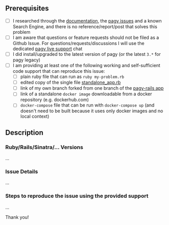 <!-- WARNING: ISSUES NOT FOLLOWING THIS TEMPLATE MAY GET CLOSED AND DELETED -->

<!-- Check what applies [x] -->

## Prerequisites

- [ ] I researched through the [documentation](https://ddnexus.github.io/pagy/), the [pagy issues](https://github.com/ddnexus/pagy/issues) and a known Search Engine, and there is no reference/report/post that solves this problem
- [ ] I am aware that questions or feature requests should not be filed as a Github Issue. For questions/requests/discussions I will use the dedicated [pagy live support](https://gitter.im/ruby-pagy/Lobby) chat
- [ ] I did install/upgraded to the latest version of pagy (or the latest `3.*` for pagy legacy)
- [ ] I am providing at least one of the following working and self-sufficient code support that can reproduce this issue:
   - [ ] plain ruby file that can run as `ruby my-problem.rb`
   - [ ] edited copy of the single file [standalone_app.rb](https://github.com/ddnexus/pagy/blob/master/apps/standalone_app.rb)
   - [ ] link of my own branch forked from one branch of the [pagy-rails app](https://github.com/benkoshy/pagy-rails)
   - [ ] link of a standalone `docker image` downloadable from a docker repository (e.g. dockerhub.com)
   - [ ] `docker-compose` file that can be run with `docker-compose up` (and doesn't need to be built because it uses only docker images and no local context)

<!-- IMPORTANT: repositories of your own apps are not an acceptable support unless satisfy one of the points above. -->

## Description

### Ruby/Rails/Sinatra/... Versions

...

### Issue Details

...

### Steps to reproduce the issue using the provided support

...

Thank you!

